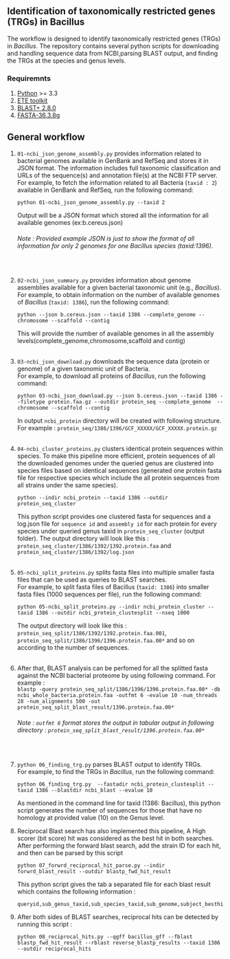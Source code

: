 ## Identification of taxonomically restricted genes (TRGs) in Bacillus 

The workflow is designed to identify taxonomically restricted genes (TRGs) in *Bacillus*. The repository contains several python scripts for downloading and handling sequence data from NCBI,parsing BLAST output, and finding the TRGs at the species and genus levels.

### Requiremnts
1. [Python](https://www.python.org/) >= 3.3
2. [ETE toolkit](http://etetoolkit.org/)
3. [BLAST+ 2.8.0](https://ftp.ncbi.nlm.nih.gov/blast/executables/blast+/)
4. [FASTA-36.3.8g](https://fasta.bioch.virginia.edu/wrpearson/fasta/fasta36/)

## General workflow

1. `01-ncbi_json_genome_assembly.py` provides information related to bacterial genomes available in GenBank and RefSeq and stores it in JSON format. The information includes full taxonomic
    classification and URLs of the sequence(s) and annotation file(s) at the NCBI FTP server. <br /> For example, to fetch the information related to all Bacteria (`taxid : 2`) available in GenBank and RefSeq, run the following command:   <br />
    ```
    python 01-ncbi_json_genome_assembly.py --taxid 2  
    ```
    Output will be a JSON format which stored all the information for all available genomes (ex:b.cereus.json)  <br />
    ###### Note : Provided example JSON is just to show the format of all information for only 2 genomes for one Bacillus species (taxid:1396). <br />
    <br />
2. `02-ncbi_json_summary.py` provides information about genome assemblies available for a given bacterial taxonomic unit (e.g., *Bacillus*). <br /> For example, to obtain information on the 
    number of available genomes of *Bacillus* (`taxid: 1386`), run the following command: <br />
    ```
    python --json b.cereus.json --taxid 1386 --complete_genome --chromosome --scaffold --contig  
    ```
    This will provide the number of available genomes in all the assembly levels(complete_genome,chromosome,scaffold and contig)  <br />
    <br />
3. `03-ncbi_json_download.py` downloads the sequence data (protein or genome) of a given taxonomic unit of Bacteria.  <br /> For example, to download all proteins of *Bacillus*, run the 
    following command:  <br />
    ```
    python 03-ncbi_json_download.py --json b.cereus.json --taxid 1386 --filetype protein.faa.gz --outdir protein_seq --complete_genome  --chromosome --scaffold --contig
    ```
    In output `ncbi_protein` directory will be created with following structure. For example : `protein_seq/1386/1396/GCF_XXXXX/GCF_XXXXX.protein.gz`  <br />
    <br />
4. `04-ncbi_cluster_proteins.py` clusters identical protein sequences within species. To make this pipeline more efficient, protein sequences of all the downloaded genomes under the queried genus
    are clustered into species files based on identical sequences (generated one protein fasta file for respective species which include the all protein sequences from all strains under the same species). <br />
    ``` 
    python --indir ncbi_protein --taxid 1386 --outdir protein_seq_cluster
    ```
    This python script provides one clustered fasta for sequences and a log.json file for `sequence id` and `assembly id` for each protein for every species under queried genus taxid in `protein_seq_cluster` (output folder). The output directory will look like this : `protein_seq_cluster/1386/1392/1392.protein.faa` and  `protein_seq_cluster/1386/1392/log.json`  <br />
    <br />
5. `05-ncbi_split_proteins.py` splits fasta files into multiple smaller fasta files that can be used as queries to BLAST searches. <br />
    For example, to split fasta files of Bacillus (`taxid: 1386`) into smaller fasta files (1000 sequences per file), run the following command:
    ```
    python 05-ncbi_split_proteins.py --indir ncbi_protein_cluster --taxid 1386 --outdir ncbi_protein_clustesplit --nseq 1000 
    ```
    The output directory will look like this : `protein_seq_split/1386/1392/1392.protein.faa.001`, `protein_seq_split/1386/1396/1396.protein.faa.00*` and so on according to the number of sequences.  <br />
    <br />
6. After that, BLAST analysis can be perfomed for all the splitted fasta against the NCBI bacterial proteome by using following command. For example :  <br />
    ```blastp -query protein_seq_split/1386/1396/1396.protein.faa.00* -db ncbi_whole_bacteria.protein.faa -outfmt 6 -evalue 10 -num_threads 28 -num_alignments 500 -out protein_seq_split_blast_result/1396.protein.faa.00*```
    ###### Note : `outfmt 6` format stores the output in tabular output in following directory : ```protein_seq_split_blast_result/1396.protein.faa.00*```  <br />
    <br />
7. `python 06_finding_trg.py` parses BLAST output to identify TRGs. <br />
    For example, to find the TRGs in *Bacillus*, run the following command: 
    ``` 
    python 06_finding_trg.py  --fastadir ncbi_protein_clustesplit --taxid 1386 --blastdir ncbi_blast --evalue 10
    ```
    As mentioned in the command line for taxid (1386: Bacillus), this python script generates the number of sequences for those that have no homology at provided value (10) on the Genus level. 
    <br />

7. Reciprocal Blast search has also implemented this pipeline, A High scorer (bit score) hit was considered as the best hit in both searches. After performing the forward blast search, add the
    strain ID for each hit, and then can be parsed by this script

    ```
    python 07_forwrd_reciprocal_hit_parse.py --indir forwrd_blast_result --outdir blastp_fwd_hit_result

    ```
    This python script gives the tab a separated file for each blast result which contains the following information : 
    ``` 
    queryid,sub_genus_taxid,sub_species_taxid,sub_genome,subject_besthit_ids
    ```
8. After both sides of BLAST searches, reciprocal hits can be detected by running this script :

    ```
    python 08_reciprocal_hits.py --qgff bacillus_gff --fblast blastp_fwd_hit_result --rblast reverse_blastp_results --taxid 1386 --outdir reciprocal_hits

    ```